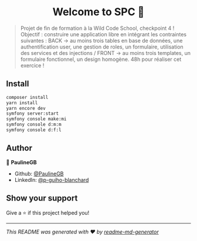 <h1 align="center">Welcome to SPC 👋</h1>
<p>
</p>

> Projet de fin de formation à la Wild Code School, checkpoint 4 ! Objectif : construire une application libre en intégrant les contraintes suivantes : BACK -> au moins trois tables en base de données, une authentification user, une gestion de roles, un formulaire, utilisation des services et des injections / FRONT -> au moins trois templates, un formulaire fonctionnel, un design homogène. 48h pour réaliser cet exercice !

## Install

```sh
composer install
yarn install
yarn encore dev
symfony server:start
symfony console make:mi
symfony console d:m:m
symfony console d:f:l
```

## Author

👤 **PaulineGB**

- Github: [@PaulineGB](https://github.com/PaulineGB)
- LinkedIn: [@p-guiho-blanchard](https://linkedin.com/in/p-guiho-blanchard)

## Show your support

Give a ⭐️ if this project helped you!

---

_This README was generated with ❤️ by [readme-md-generator](https://github.com/kefranabg/readme-md-generator)_
